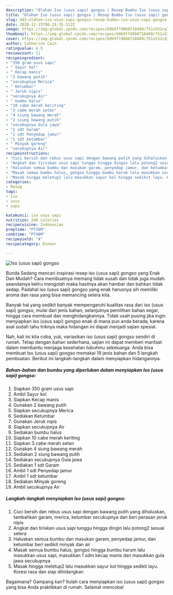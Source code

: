 ```yaml
---
description: "Olahan Iso (usus sapi) gongso | Resep Bumbu Iso (usus sapi) gongso Yang Paling Enak"
title: "Olahan Iso (usus sapi) gongso | Resep Bumbu Iso (usus sapi) gongso Yang Paling Enak"
slug: 483-olahan-iso-usus-sapi-gongso-resep-bumbu-iso-usus-sapi-gongso-yang-paling-enak
date: 2020-12-15T06:24:35.512Z
image: https://img-global.cpcdn.com/recipes/b9b9f7d0b0718489/751x532cq70/iso-usus-sapi-gongso-foto-resep-utama.jpg
thumbnail: https://img-global.cpcdn.com/recipes/b9b9f7d0b0718489/751x532cq70/iso-usus-sapi-gongso-foto-resep-utama.jpg
cover: https://img-global.cpcdn.com/recipes/b9b9f7d0b0718489/751x532cq70/iso-usus-sapi-gongso-foto-resep-utama.jpg
author: Catherine Cain
ratingvalue: 4.5
reviewcount: 11
recipeingredient:
- "350 gram usus sapi"
- " Sayur kol"
- " Kecap manis"
- "2 bawang putih"
- "secukupnya Merica"
- " Ketumbar"
- " Jeruk nipis"
- "secukupnya Air"
- " bumbu halus"
- "10 cabe merah keriting"
- "3 cabe merah setan"
- "4 siung bawang merah"
- "2 siung bawang putih"
- "secukupnya Gula jawa"
- "1 sdt Garam"
- "1 sdt Penyedap jamur"
- "1 sdt ketumbar"
- " Minyak goreng"
- "secukupnya Air"
recipeinstructions:
- "Cuci bersih dan rebus usus sapi dengan bawang putih yang dihaluskan, tambahkan garam, merica, ketumbar secukupnya dan beri perasan jeruk nipis"
- "Angkat dan tiriskan usus sapi tunggu hingga dingin lalu potong2 sesuai selera"
- "Haluskan semua bumbu dan masukan garam, penyedap jamur, dan ketumbar beri sedikit minyak dan air"
- "Masak semua bumbu halus, gongso hingga bumbu harum lalu masukkan usus sapi, masukkan 1 sdm kecap manis dan masukkan gula jawa secukupnya"
- "Masak hingga meletup2 lalu masukkan sayur kol hingga sedikit layu. Koresi rasa dan siap dihidangkan"
categories:
- Resep
tags:
- iso
- usus
- sapi

katakunci: iso usus sapi 
nutrition: 248 calories
recipecuisine: Indonesian
preptime: "PT36M"
cooktime: "PT48M"
recipeyield: "4"
recipecategory: Dinner

---
```



![Iso (usus sapi) gongso](https://img-global.cpcdn.com/recipes/b9b9f7d0b0718489/751x532cq70/iso-usus-sapi-gongso-foto-resep-utama.jpg)

Bunda Sedang mencari inspirasi resep iso (usus sapi) gongso yang Enak Dan Mudah? Cara membuatnya memang tidak susah dan tidak juga mudah. seandainya keliru mengolah maka hasilnya akan hambar dan bahkan tidak sedap. Padahal iso (usus sapi) gongso yang enak harusnya sih memiliki aroma dan rasa yang bisa memancing selera kita.

Banyak hal yang sedikit banyak mempengaruhi kualitas rasa dari iso (usus sapi) gongso, mulai dari jenis bahan, selanjutnya pemilihan bahan segar, hingga cara membuat dan menghidangkannya. Tidak usah pusing jika ingin menyiapkan iso (usus sapi) gongso enak di mana pun anda berada, karena asal sudah tahu triknya maka hidangan ini dapat menjadi sajian spesial.




Nah, kali ini kita coba, yuk, variasikan iso (usus sapi) gongso sendiri di rumah. Tetap dengan bahan sederhana, sajian ini dapat memberi manfaat dalam membantu menjaga kesehatan tubuhmu sekeluarga. Anda bisa membuat Iso (usus sapi) gongso memakai 19 jenis bahan dan 5 langkah pembuatan. Berikut ini langkah-langkah dalam menyiapkan hidangannya.

<!--inarticleads1-->

##### Bahan-bahan dan bumbu yang diperlukan dalam menyiapkan Iso (usus sapi) gongso:

1. Siapkan 350 gram usus sapi
1. Ambil  Sayur kol
1. Siapkan  Kecap manis
1. Gunakan 2 bawang putih
1. Siapkan secukupnya Merica
1. Sediakan  Ketumbar
1. Gunakan  Jeruk nipis
1. Siapkan secukupnya Air
1. Sediakan  bumbu halus
1. Siapkan 10 cabe merah keriting
1. Siapkan 3 cabe merah setan
1. Gunakan 4 siung bawang merah
1. Sediakan 2 siung bawang putih
1. Sediakan secukupnya Gula jawa
1. Sediakan 1 sdt Garam
1. Ambil 1 sdt Penyedap jamur
1. Ambil 1 sdt ketumbar
1. Sediakan  Minyak goreng
1. Ambil secukupnya Air




<!--inarticleads2-->

##### Langkah-langkah menyiapkan Iso (usus sapi) gongso:

1. Cuci bersih dan rebus usus sapi dengan bawang putih yang dihaluskan, tambahkan garam, merica, ketumbar secukupnya dan beri perasan jeruk nipis
1. Angkat dan tiriskan usus sapi tunggu hingga dingin lalu potong2 sesuai selera
1. Haluskan semua bumbu dan masukan garam, penyedap jamur, dan ketumbar beri sedikit minyak dan air
1. Masak semua bumbu halus, gongso hingga bumbu harum lalu masukkan usus sapi, masukkan 1 sdm kecap manis dan masukkan gula jawa secukupnya
1. Masak hingga meletup2 lalu masukkan sayur kol hingga sedikit layu. Koresi rasa dan siap dihidangkan




Bagaimana? Gampang kan? Itulah cara menyiapkan iso (usus sapi) gongso yang bisa Anda praktikkan di rumah. Selamat mencoba!
